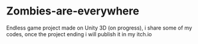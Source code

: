 # Zombies-are-everywhere
Endless game project made on Unity 3D (on progress), i share some of my codes, once the project ending i will publish it in my itch.io

<div>

</div>

